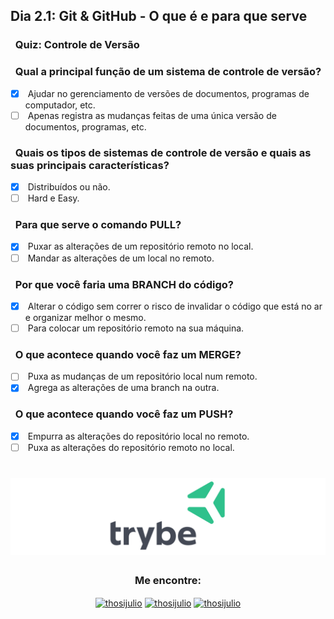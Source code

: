 ## Dia 2.1: Git & GitHub - O que é e para que serve <br>

### &nbsp; Quiz: Controle de Versão

### &nbsp; Qual a principal função de um sistema de controle de versão?
- [x] &nbsp;Ajudar no gerenciamento de versões de documentos, programas de computador, etc.
- [ ] &nbsp;Apenas registra as mudanças feitas de uma única versão de documentos, programas, etc.

### &nbsp; Quais os tipos de sistemas de controle de versão e quais as suas principais características?

- [x] &nbsp;Distribuídos ou não.
- [ ] &nbsp;Hard e Easy.

### &nbsp; Para que serve o comando PULL?

- [x] &nbsp;Puxar as alterações de um repositório remoto no local.
- [ ] &nbsp;Mandar as alterações de um local no remoto.

### &nbsp; Por que você faria uma BRANCH do código?

- [x] &nbsp;Alterar o código sem correr o risco de invalidar o código que está no ar e organizar melhor o mesmo.
- [ ] &nbsp;Para colocar um repositório remoto na sua máquina.

### &nbsp; O que acontece quando você faz um MERGE?

- [ ] &nbsp;Puxa as mudanças de um repositório local num remoto.
- [x] &nbsp;Agrega as alterações de uma branch na outra.

### &nbsp; O que acontece quando você faz um PUSH?

- [x] &nbsp;Empurra as alterações do repositório local no remoto.
- [ ] &nbsp;Puxa as alterações do repositório remoto no local.

<h1 align="center">
    <img alt="Trybe" src="https://github.com/thosijulio/trybe-projects/blob/main/trybe-logo.png"/>
</h1>
<h3 align=center>Me encontre:</h3>
<p align=center>
<a href="https://www.linkedin.com/in/thosijulio/" target="blank"><img align="center" src="https://cdn.jsdelivr.net/npm/simple-icons@3.0.1/icons/linkedin.svg" alt="thosijulio" height="20" width="20" /></a>
<a href="https://www.github.com/thosijulio/" target="blank"><img align="center" src="https://cdn.jsdelivr.net/npm/simple-icons@3.0.1/icons/github.svg" alt="thosijulio" height="20" width="20" /></a>
<a href="https://www.instagram.com/thosijulio" target="blank"><img align="center" src="https://cdn.jsdelivr.net/npm/simple-icons@3.0.1/icons/instagram.svg" alt="thosijulio" height="20" width="20" /></a>
</p>
